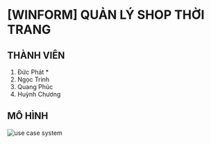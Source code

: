 # [WINFORM] QUẢN LÝ SHOP THỜI TRANG

## THÀNH VIÊN
<ol>
  <li>Đức Phát *</li>
  <li>Ngọc Trinh</li>
  <li>Quang Phúc</li>
  <li>Huỳnh Chương</li>
</ol>

## MÔ HÌNH
<img url="./background.jpg" alt="use case system"/>

